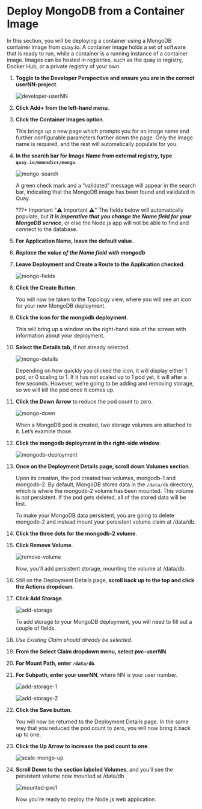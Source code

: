 # Deploy MongoDB from a Container Image

In this section, you will be deploying a container using a MongoDB container image from quay.io. A container image holds a set of software that is ready to run, while a container is a running instance of a container image. Images can be hosted in registries, such as the quay.io registry, Docker Hub, or a private registry of your own.

1. **Toggle to the Developer Perspective and ensure you are in the correct userNN-project**.

    ![developer-userNN](../images/developer-userNN.png)

1. **Click Add+ from the left-hand menu**.

1. **Click the Container Images option**.

    This brings up a new page which prompts you for an image name and further configurable parameters further down the page. Only the image name is required, and the rest will automatically populate for you.

1. **In the search bar for Image Name from external registry, type `quay.io/mmondics/mongo`**.

    ![mongo-search](../images/mongo-search.png)

    A green check mark and a “validated” message will appear in the search bar, indicating that the MongoDB image has been found and validated in Quay.

    ???+ Important ":warning: Important :warning:"
        The fields below will automatically populate, but ***it is imperative that you change the Name field for your MongoDB service***, or else the Node.js app will not be able to find and connect to the database.

1. **For Application Name, leave the default value**.

1. ***Replace the value of the Name field with mongodb***

1. **Leave Deployment and Create a Route to the Application checked**.

    ![mongo-fields](../images/mongo-fields.png)

1. **Click the Create Button**.

    You will now be taken to the Topology view, where you will see an icon for your new MongoDB deployment.

1. **Click the icon for the mongodb deployment**.

    This will bring up a window on the right-hand side of the screen with information about your deployment.

1. **Select the Details tab**, if not already selected.

    ![mongo-details](../images/mongo-details.png)

    Depending on how quickly you clicked the icon, it will display either 1 pod, or 0 scaling to 1. If it has not scaled up to 1 pod yet, it will after a few seconds. However, we’re going to be adding and removing storage, so we will kill the pod once it comes up.

1. **Click the Down Arrow** to reduce the pod count to zero.

    ![mongo-down](../images/mongo-down.png)

    When a MongoDB pod is created, two storage volumes are attached to it. Let’s examine those.

1. **Click the mongodb deployment in the right-side window**.

    ![mongodb-deployment](../images/mongodb-deployment.png)

1. **Once on the Deployment Details page, scroll down Volumes section**.

    Upon its creation, the pod created two volumes, mongodb-1 and mongodb-2. By default, MongoDB stores data in the `/data/db` directory, which is where the mongodb-2 volume has been mounted. This volume is not persistent. If the pod gets deleted, all of the stored data will be lost.

    To make your MongoDB data persistent, you are going to delete mongodb-2 and instead mount your persistent volume claim at /data/db.

1. **Click the three dots for the mongodb-2 volume**.

1. **Click Remove Volume**.

    ![remove-volume](../images/remove-volume.png)

    Now, you’ll add persistent storage, mounting the volume at /data/db.

1. Still on the Deployment Details page, **scroll back up to the top and click the Actions dropdown**.

1. **Click Add Storage**.

    ![add-storage](../images/add-storage.png)

    To add storage to your MongoDB deployment, you will need to fill out a couple of fields.

1. *Use Existing Claim should already be selected*.

1. **From the Select Claim dropdown menu, select pvc-userNN**.

1. **For Mount Path, enter `/data/db`**.

1. **For Subpath, enter your userNN**, where NN is your user number.

    ![add-storage-1](../images/add-storage-1.png)

    ![add-storage-2](../images/add-storage-2.png)

1. **Click the Save button**.

    You will now be returned to the Deployment Details page. In the same way that you reduced the pod count to zero, you will now bring it back up to one.

1. **Click the Up Arrow to increase the pod count to one**.

    ![scale-mongo-up](../images/scale-mongo-up.png)

1. **Scroll Down to the section labeled Volumes**, and you’ll see the persistent volume now mounted at /data/db

    ![mounted-pvc1](../images/mounted-pvc.png)

    Now you’re ready to deploy the Node.js web application.
